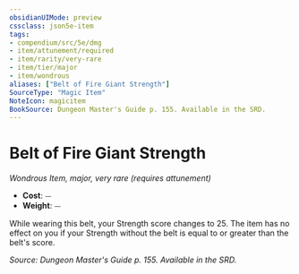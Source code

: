 ```yaml
---
obsidianUIMode: preview
cssclass: json5e-item
tags:
- compendium/src/5e/dmg
- item/attunement/required
- item/rarity/very-rare
- item/tier/major
- item/wondrous
aliases: ["Belt of Fire Giant Strength"]
SourceType: "Magic Item"
NoteIcon: magicitem
BookSource: Dungeon Master's Guide p. 155. Available in the SRD.
---
```

# Belt of Fire Giant Strength
*Wondrous Item, major, very rare (requires attunement)*  

- **Cost**: ⏤
- **Weight**: ⏤

While wearing this belt, your Strength score changes to 25. The item has no effect on you if your Strength without the belt is equal to or greater than the belt's score.

*Source: Dungeon Master's Guide p. 155. Available in the SRD.*